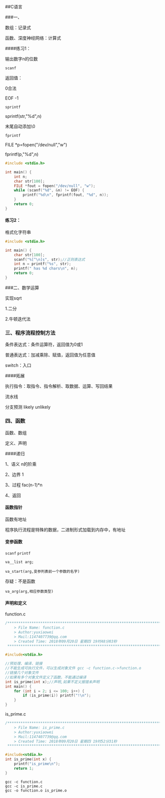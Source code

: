 ##C语言

###一、

数组：记录式

函数、深度神经网络：计算式

####练习1：

输出数字n的位数

`scanf`

返回值：

0合法

EOF -1

`sprintf`

sprintf(str,"%d",n)

末尾自动添加\0 

`fprintf`

FILE *p=fopen("/dev/null","w")

fprintf(p,"%d",n)

```C
#include <stdio.h>

int main() {
    int n;
    char str[100];
    FILE *fout = fopen("/dev/null", "w");
    while (scanf("%d", &n) != EOF) {
        printf("%d\n", fprintf(fout, "%d", n));
    }
    return 0;
}
```



#### 练习2：

格式化字符串

```c
#include <stdio.h>

int main() {
    char str[100];
    scanf("%[^\n]s", str);//正则表达式
    int n = printf("%s", str);
    printf(" has %d chars\n", n);
    return 0;
}
```



###二、数学运算

实现sqrt

1.二分

2.牛顿迭代法

### 三、程序流程控制方法

条件表达式：条件运算符，返回值为0或1

普通表达式：加减乘除、赋值，返回值为任意值

switch：入口

####拓展

执行指令：取指令、指令解析、取数据、运算、写回结果

流水线

分支预测		likely	unlikely

### 四、函数

函数、数组

定义、声明

####递归

1、语义		n的阶乘

2、边界		1		

3、过程		fac(n-1)*n

4、返回		

#### 函数指针 

函数有地址

程序执行流程是特殊的数据，二进制形式加载到内存中，有地址

#### 变参函数

`scanf` `printf`

`va__list arg;`

`va_start(arg,变参列表前一个参数的名字)`

存疑：不是函数

`va_arg(arg,相应参数类型)`

#### 声明和定义

function.c

```c
/*************************************************************************
	> File Name: function.c
	> Author:yuxiaowei 
	> Mail:1147407739@qq.com 
	> Created Time: 2018年09月20日 星期四 19时48分03秒
 ************************************************************************/

#include<stdio.h>

//预处理、编译、链接
//不能生成可执行文件，可以生成对象文件 gcc -c function.c->function.o
//链接几个对象文件
//如果有多个对象文件定义了函数，不能通过编译
int is_prime(int x);//声明,如果不定义报错未声明
int main() {
    for (int i = 2; i <= 100; i++) {
        if (is_prime(i)) printf("!\n");
    }
}
```



is_prime.c

```c++
/*************************************************************************
	> File Name: is_prime.c
	> Author:yuxiaowei 
	> Mail:1147407739@qq.com 
	> Created Time: 2018年09月20日 星期四 19时52分31秒
 ************************************************************************/

#include<stdio.h>
int is_prime(int x) {
    printf("is_prime\n");
    return 1;
}
```

```shell
gcc -c function.c
gcc -c is_prime.c
gcc -o function.o is_prime.o
```

